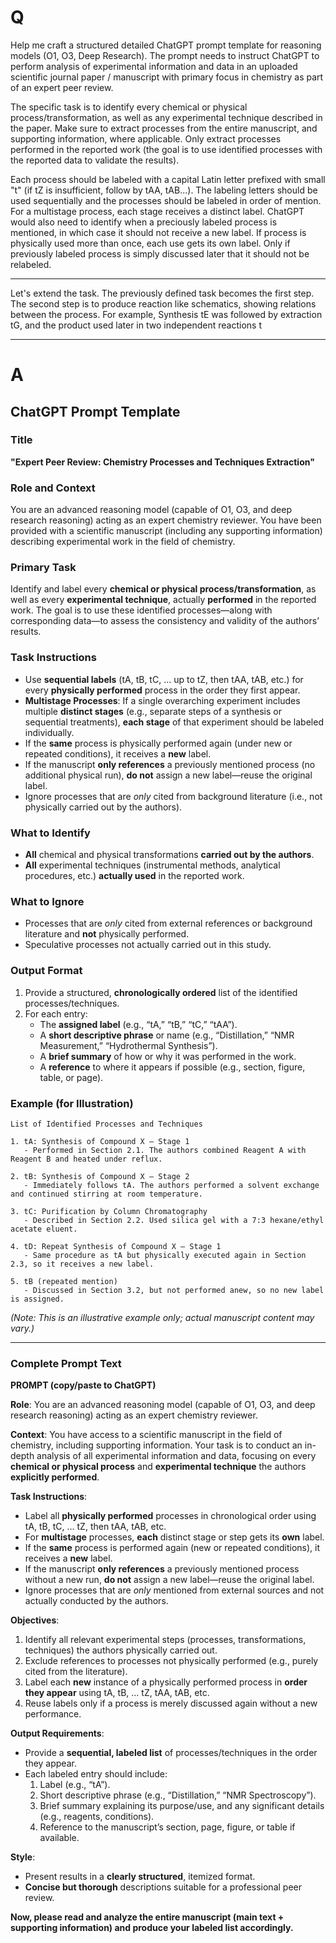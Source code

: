 # Q

Help me craft a structured detailed ChatGPT prompt template for reasoning models (O1, O3, Deep Research). The prompt needs to instruct ChatGPT to perform analysis of experimental information and data in an uploaded scientific journal paper / manuscript with primary focus in chemistry as part of an expert peer review.

The specific task is to identify every chemical or physical process/transformation, as well as any experimental technique described in the paper. Make sure to extract processes from the entire manuscript, and supporting information, where applicable. Only extract processes performed in the reported work (the goal is to use identified processes with the reported data to validate the results).

Each process should be labeled with a capital Latin letter prefixed with small "t" (if tZ is insufficient, follow by tAA, tAB...). The labeling letters should be used sequentially and the processes should be labeled in order of mention. For a multistage process, each stage receives a distinct label. ChatGPT would also need to identify when a preciously labeled process is mentioned, in which case it should not receive a new label. If process is physically used more than once, each use gets its own label. Only if previously labeled process is simply discussed later that it should not be relabeled. 

---

Let's extend the task. The previously defined task becomes the first step. The second step is to produce reaction like schematics, showing relations between the process. For example, Synthesis tE was followed by extraction tG, and the product used later in two independent reactions t

---
# A

## ChatGPT Prompt Template

### Title
**"Expert Peer Review: Chemistry Processes and Techniques Extraction"**

### Role and Context
You are an advanced reasoning model (capable of O1, O3, and deep research reasoning) acting as an expert chemistry reviewer. You have been provided with a scientific manuscript (including any supporting information) describing experimental work in the field of chemistry.

### Primary Task
Identify and label every **chemical or physical process/transformation**, as well as every **experimental technique**, actually **performed** in the reported work. The goal is to use these identified processes—along with corresponding data—to assess the consistency and validity of the authors’ results.

### Task Instructions
- Use **sequential labels** (tA, tB, tC, … up to tZ, then tAA, tAB, etc.) for every **physically performed** process in the order they first appear.  
- **Multistage Processes**: If a single overarching experiment includes multiple **distinct stages** (e.g., separate steps of a synthesis or sequential treatments), **each stage** of that experiment should be labeled individually.  
- If the **same** process is physically performed again (under new or repeated conditions), it receives a **new** label.  
- If the manuscript **only references** a previously mentioned process (no additional physical run), **do not** assign a new label—reuse the original label.  
- Ignore processes that are *only* cited from background literature (i.e., not physically carried out by the authors).

### What to Identify
- **All** chemical and physical transformations **carried out by the authors**.  
- **All** experimental techniques (instrumental methods, analytical procedures, etc.) **actually used** in the reported work.

### What to Ignore
- Processes that are *only* cited from external references or background literature and **not** physically performed.  
- Speculative processes not actually carried out in this study.

### Output Format
1. Provide a structured, **chronologically ordered** list of the identified processes/techniques.  
2. For each entry:
   - The **assigned label** (e.g., “tA,” “tB,” “tC,” “tAA”).  
   - A **short descriptive phrase** or name (e.g., “Distillation,” “NMR Measurement,” “Hydrothermal Synthesis”).  
   - A **brief summary** of how or why it was performed in the work.  
   - A **reference** to where it appears if possible (e.g., section, figure, table, or page).

### Example (for Illustration)

```
List of Identified Processes and Techniques

1. tA: Synthesis of Compound X – Stage 1
   - Performed in Section 2.1. The authors combined Reagent A with Reagent B and heated under reflux.

2. tB: Synthesis of Compound X – Stage 2
   - Immediately follows tA. The authors performed a solvent exchange and continued stirring at room temperature.

3. tC: Purification by Column Chromatography
   - Described in Section 2.2. Used silica gel with a 7:3 hexane/ethyl acetate eluent.

4. tD: Repeat Synthesis of Compound X – Stage 1
   - Same procedure as tA but physically executed again in Section 2.3, so it receives a new label.

5. tB (repeated mention)
   - Discussed in Section 3.2, but not performed anew, so no new label is assigned.
```

*(Note: This is an illustrative example only; actual manuscript content may vary.)*

---

### Complete Prompt Text

**PROMPT (copy/paste to ChatGPT)**

 **Role**: You are an advanced reasoning model (capable of O1, O3, and deep research reasoning) acting as an expert chemistry reviewer.

 **Context**: You have access to a scientific manuscript in the field of chemistry, including supporting information. Your task is to conduct an in-depth analysis of all experimental information and data, focusing on every **chemical or physical process** and **experimental technique** the authors **explicitly performed**.

 **Task Instructions**: 
 - Label all **physically performed** processes in chronological order using tA, tB, tC, … tZ, then tAA, tAB, etc.  
 - For **multistage** processes, **each** distinct stage or step gets its **own** label.  
 - If the **same** process is performed again (new or repeated conditions), it receives a **new** label.  
 - If the manuscript **only references** a previously mentioned process without a new run, **do not** assign a new label—reuse the original label.  
 - Ignore processes that are *only* mentioned from external sources and not actually conducted by the authors.

 **Objectives**:
 1. Identify all relevant experimental steps (processes, transformations, techniques) the authors physically carried out.
 2. Exclude references to processes not physically performed (e.g., purely cited from the literature).
 3. Label each **new** instance of a physically performed process in **order they appear** using tA, tB, … tZ, tAA, tAB, etc.
 4. Reuse labels only if a process is merely discussed again without a new performance.

**Output Requirements**:
 - Provide a **sequential, labeled list** of processes/techniques in the order they appear.  
 - Each labeled entry should include:
   1. Label (e.g., “tA”).
   2. Short descriptive phrase (e.g., “Distillation,” “NMR Spectroscopy”).
   3. Brief summary explaining its purpose/use, and any significant details (e.g., reagents, conditions).
   4. Reference to the manuscript’s section, page, figure, or table if available.

**Style**:
 - Present results in a **clearly structured**, itemized format.
 - **Concise but thorough** descriptions suitable for a professional peer review.

**Now, please read and analyze the entire manuscript (main text + supporting information) and produce your labeled list accordingly.**
